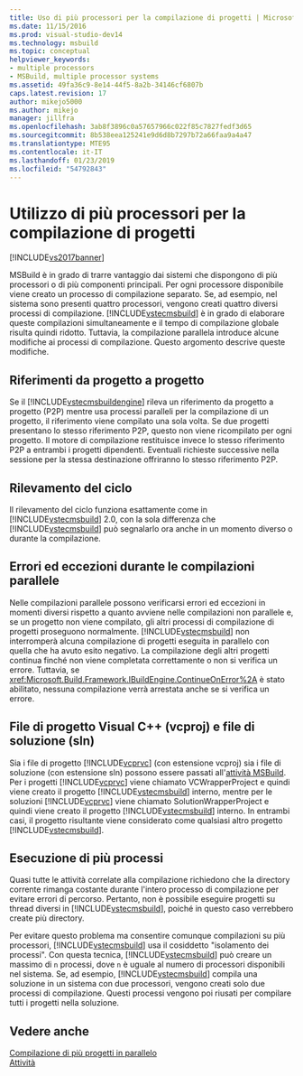 ```yaml
---
title: Uso di più processori per la compilazione di progetti | Microsoft Docs
ms.date: 11/15/2016
ms.prod: visual-studio-dev14
ms.technology: msbuild
ms.topic: conceptual
helpviewer_keywords:
- multiple processors
- MSBuild, multiple processor systems
ms.assetid: 49fa36c9-8e14-44f5-8a2b-34146cf6807b
caps.latest.revision: 17
author: mikejo5000
ms.author: mikejo
manager: jillfra
ms.openlocfilehash: 3ab8f3896c0a57657966c022f85c7827fedf3d65
ms.sourcegitcommit: 8b538eea125241e9d6d8b7297b72a66faa9a4a47
ms.translationtype: MTE95
ms.contentlocale: it-IT
ms.lasthandoff: 01/23/2019
ms.locfileid: "54792843"
---
```

# <a name="using-multiple-processors-to-build-projects"></a>Utilizzo di più processori per la compilazione di progetti
[!INCLUDE[vs2017banner](../includes/vs2017banner.md)]

  
MSBuild è in grado di trarre vantaggio dai sistemi che dispongono di più processori o di più componenti principali. Per ogni processore disponibile viene creato un processo di compilazione separato. Se, ad esempio, nel sistema sono presenti quattro processori, vengono creati quattro diversi processi di compilazione. [!INCLUDE[vstecmsbuild](../includes/vstecmsbuild-md.md)] è in grado di elaborare queste compilazioni simultaneamente e il tempo di compilazione globale risulta quindi ridotto. Tuttavia, la compilazione parallela introduce alcune modifiche ai processi di compilazione. Questo argomento descrive queste modifiche.  
  
## <a name="project-to-project-references"></a>Riferimenti da progetto a progetto  
 Se il [!INCLUDE[vstecmsbuildengine](../includes/vstecmsbuildengine-md.md)] rileva un riferimento da progetto a progetto (P2P) mentre usa processi paralleli per la compilazione di un progetto, il riferimento viene compilato una sola volta. Se due progetti presentano lo stesso riferimento P2P, questo non viene ricompilato per ogni progetto. Il motore di compilazione restituisce invece lo stesso riferimento P2P a entrambi i progetti dipendenti. Eventuali richieste successive nella sessione per la stessa destinazione offriranno lo stesso riferimento P2P.  
  
## <a name="cycle-detection"></a>Rilevamento del ciclo  
 Il rilevamento del ciclo funziona esattamente come in [!INCLUDE[vstecmsbuild](../includes/vstecmsbuild-md.md)] 2.0, con la sola differenza che [!INCLUDE[vstecmsbuild](../includes/vstecmsbuild-md.md)] può segnalarlo ora anche in un momento diverso o durante la compilazione.  
  
## <a name="errors-and-exceptions-during-parallel-builds"></a>Errori ed eccezioni durante le compilazioni parallele  
 Nelle compilazioni parallele possono verificarsi errori ed eccezioni in momenti diversi rispetto a quanto avviene nelle compilazioni non parallele e, se un progetto non viene compilato, gli altri processi di compilazione di progetti proseguono normalmente. [!INCLUDE[vstecmsbuild](../includes/vstecmsbuild-md.md)] non interromperà alcuna compilazione di progetti eseguita in parallelo con quella che ha avuto esito negativo. La compilazione degli altri progetti continua finché non viene completata correttamente o non si verifica un errore. Tuttavia, se <xref:Microsoft.Build.Framework.IBuildEngine.ContinueOnError%2A> è stato abilitato, nessuna compilazione verrà arrestata anche se si verifica un errore.  
  
## <a name="visual-c-project-vcproj-and-solution-sln-files"></a>File di progetto Visual C++ (vcproj) e file di soluzione (sln)  
 Sia i file di progetto [!INCLUDE[vcprvc](../includes/vcprvc-md.md)] (con estensione vcproj) sia i file di soluzione (con estensione sln) possono essere passati all'[attività MSBuild](../msbuild/msbuild-task.md). Per i progetti [!INCLUDE[vcprvc](../includes/vcprvc-md.md)] viene chiamato VCWrapperProject e quindi viene creato il progetto [!INCLUDE[vstecmsbuild](../includes/vstecmsbuild-md.md)] interno, mentre per le soluzioni [!INCLUDE[vcprvc](../includes/vcprvc-md.md)] viene chiamato SolutionWrapperProject e quindi viene creato il progetto [!INCLUDE[vstecmsbuild](../includes/vstecmsbuild-md.md)] interno. In entrambi casi, il progetto risultante viene considerato come qualsiasi altro progetto [!INCLUDE[vstecmsbuild](../includes/vstecmsbuild-md.md)].  
  
## <a name="multi-process-execution"></a>Esecuzione di più processi  
 Quasi tutte le attività correlate alla compilazione richiedono che la directory corrente rimanga costante durante l'intero processo di compilazione per evitare errori di percorso. Pertanto, non è possibile eseguire progetti su thread diversi in [!INCLUDE[vstecmsbuild](../includes/vstecmsbuild-md.md)], poiché in questo caso verrebbero create più directory.  
  
 Per evitare questo problema ma consentire comunque compilazioni su più processori, [!INCLUDE[vstecmsbuild](../includes/vstecmsbuild-md.md)] usa il cosiddetto "isolamento dei processi". Con questa tecnica, [!INCLUDE[vstecmsbuild](../includes/vstecmsbuild-md.md)] può creare un massimo di `n` processi, dove `n` è uguale al numero di processori disponibili nel sistema. Se, ad esempio, [!INCLUDE[vstecmsbuild](../includes/vstecmsbuild-md.md)] compila una soluzione in un sistema con due processori, vengono creati solo due processi di compilazione. Questi processi vengono poi riusati per compilare tutti i progetti nella soluzione.  
  
## <a name="see-also"></a>Vedere anche  
 [Compilazione di più progetti in parallelo](../msbuild/building-multiple-projects-in-parallel-with-msbuild.md)   
 [Attività](../msbuild/msbuild-tasks.md)
